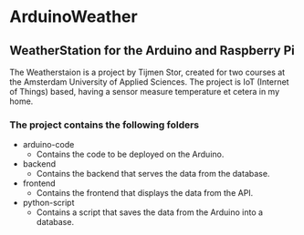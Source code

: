 # ArduinoWeather

## WeatherStation for the Arduino and Raspberry Pi

The Weatherstaion is a project by Tijmen Stor, created for two courses at the Amsterdam University of Applied Sciences.
The project is IoT (Internet of Things) based, having a sensor measure temperature et cetera in my home.

### The project contains the following folders
* arduino-code
	* Contains the code to be deployed on the Arduino.
* backend
	* Contains the backend that serves the data from the database.
* frontend
	* Contains the frontend that displays the data from the API.
* python-script
	* Contains a script that saves the data from the Arduino into a database.
